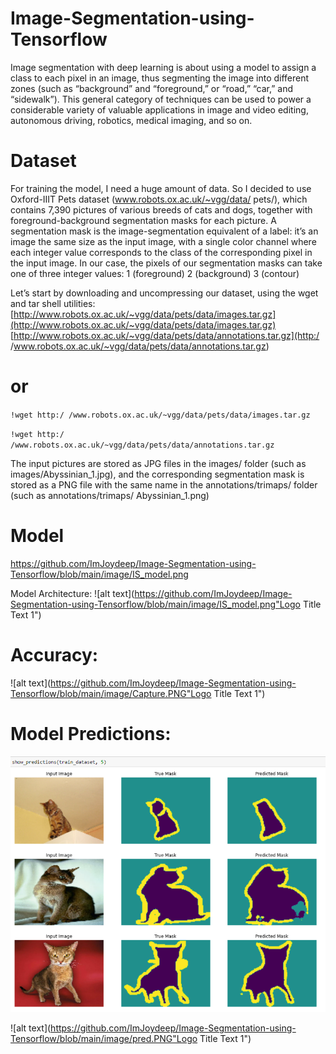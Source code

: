 # Image-Segmentation-using-Tensorflow
Image segmentation with deep learning is about using a model to assign a class to each pixel in an image, thus segmenting the image into different zones (such as “background” and “foreground,” or “road,” “car,” and “sidewalk”). This general category of techniques can be used to power a considerable variety of valuable applications in image and video editing, autonomous driving, robotics, medical imaging, and so on.
# Dataset
For training the model, I need a huge amount of data. So I decided to use Oxford-IIIT Pets dataset (www.robots.ox.ac.uk/~vgg/data/
pets/), which contains 7,390 pictures of various breeds of cats and dogs, together with foreground-background segmentation masks for each picture. A segmentation mask is
the image-segmentation equivalent of a label: it’s an image the same size as the input
image, with a single color channel where each integer value corresponds to the class of the corresponding pixel in the input image. In our case, the pixels of our segmentation masks can take one of three integer values:
 1 (foreground)
 2 (background)
 3 (contour)
 
 
Let’s start by downloading and uncompressing our dataset, using the wget and tar
shell utilities:
[http://www.robots.ox.ac.uk/~vgg/data/pets/data/images.tar.gz](http://www.robots.ox.ac.uk/~vgg/data/pets/data/images.tar.gz)
[http://www.robots.ox.ac.uk/~vgg/data/pets/data/annotations.tar.gz](http:/ /www.robots.ox.ac.uk/~vgg/data/pets/data/annotations.tar.gz)

# or  

`!wget http:/ /www.robots.ox.ac.uk/~vgg/data/pets/data/images.tar.gz`  

`!wget http:/ /www.robots.ox.ac.uk/~vgg/data/pets/data/annotations.tar.gz`

The input pictures are stored as JPG files in the images/ folder (such as images/Abyssinian_1.jpg), and the corresponding segmentation mask is stored as a PNG file with
the same name in the annotations/trimaps/ folder (such as annotations/trimaps/
Abyssinian_1.png)

# Model
https://github.com/ImJoydeep/Image-Segmentation-using-Tensorflow/blob/main/image/IS_model.png

Model Architecture: 
![alt text](https://github.com/ImJoydeep/Image-Segmentation-using-Tensorflow/blob/main/image/IS_model.png"Logo Title Text 1")


# Accuracy: 

![alt text](https://github.com/ImJoydeep/Image-Segmentation-using-Tensorflow/blob/main/image/Capture.PNG"Logo Title Text 1")

# Model Predictions:
![alt text][logo]

[logo]: https://github.com/ImJoydeep/Image-Segmentation-using-Tensorflow/blob/main/image/pred.PNG "Logo Title Text 2"

![alt text](https://github.com/ImJoydeep/Image-Segmentation-using-Tensorflow/blob/main/image/pred.PNG"Logo Title Text 1")
